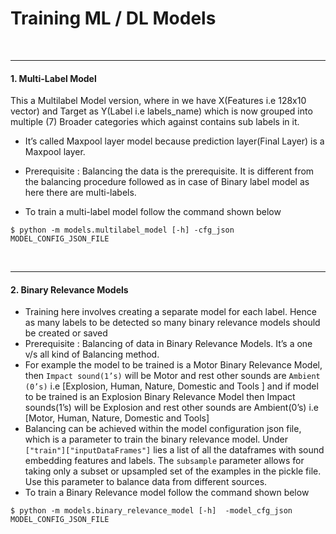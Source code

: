 # Training ML / DL  Models

<br>

***

#### 1. Multi-Label Model
This a Multilabel Model version, where in we have X(Features i.e 128x10 vector) and Target as Y(Label i.e labels_name) which is now grouped into multiple (7) Broader categories which against contains sub labels in it.
-   It’s called Maxpool layer model because prediction layer(Final Layer) is a Maxpool layer.
- Prerequisite : Balancing the data is the prerequisite. It is different from the balancing procedure followed as in case of Binary label model as here there are multi-labels.

- To train a multi-label model follow the command shown below
```shell
$ python -m models.multilabel_model [-h] -cfg_json MODEL_CONFIG_JSON_FILE
```

<br>

***

#### 2. Binary Relevance Models
-   Training here involves creating a separate model for each label. Hence as many labels to be detected so many binary relevance models should be created or saved
-  Prerequisite :  Balancing of data in Binary Relevance Models. It’s a one v/s all kind of Balancing method.
-   For example the model to be trained is a Motor Binary Relevance Model, then ```Impact sound(1’s)``` will be Motor and rest other sounds are ```Ambient (0’s)``` i.e [Explosion, Human, Nature, Domestic and Tools ] and if model to be trained is an Explosion Binary Relevance Model then Impact sounds(1’s) will be Explosion and rest other sounds are Ambient(0’s) i.e [Motor, Human, Nature, Domestic and Tools]
- Balancing can be achieved within the model configuration json file, which is a parameter to train the binary relevance model.  Under ```["train"]["inputDataFrames"]``` lies a list of all the dataframes with sound embedding features and labels. The ```subsample``` parameter allows for taking only a subset or upsampled set of the examples in the pickle file. Use this parameter to balance data from different sources.
- To train a Binary Relevance model follow the command shown below
```shell
$ python -m models.binary_relevance_model [-h]  -model_cfg_json MODEL_CONFIG_JSON_FILE
```


